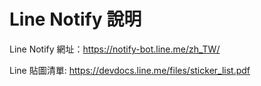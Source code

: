 # Line Notify 說明

Line Notify 網址：https://notify-bot.line.me/zh_TW/

Line 貼圖清單: https://devdocs.line.me/files/sticker_list.pdf

